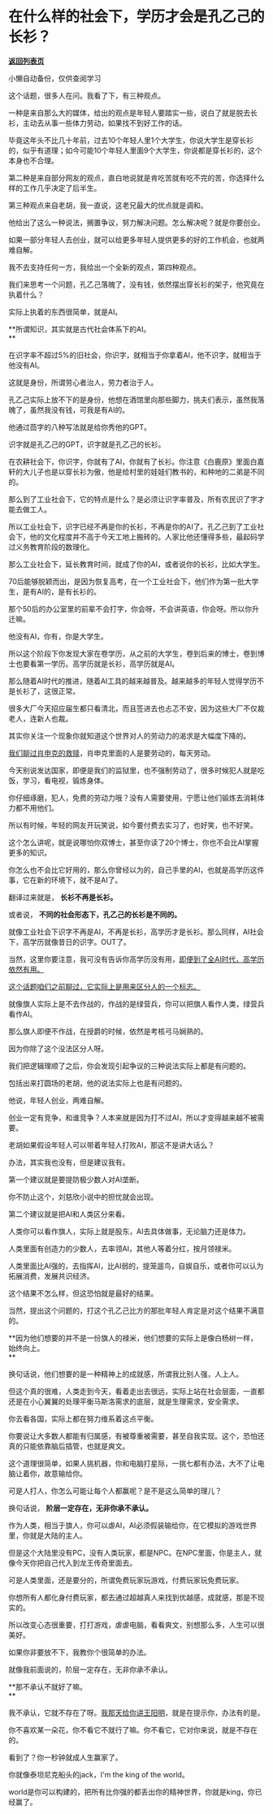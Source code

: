 # 在什么样的社会下，学历才会是孔乙己的长衫？

[**返回列表页**](/gzh/记忆承载)

小懒自动备份，仅供查阅学习

这个话题，很多人在问。我看了下，有三种观点。

一种是来自那么大的媒体，给出的观点是年轻人要踏实一些，说白了就是脱去长衫，主动去从事一些体力劳动，如果找不到好工作的话。

毕竟这年头不比几十年前，过去10个年轻人里1个大学生，你说大学生是穿长衫的，似乎有道理；如今可能10个年轻人里面9个大学生，你说都是穿长衫的，这个本身也不合理。

第二种是来自部分网友的观点，直白地说就是肯吃苦就有吃不完的苦，你选择什么样的工作几乎决定了后半生。  

第三种观点来自老胡，我一直说，这老兄最大的优点就是调和。

他给出了这么一种说法，搁置争议，努力解决问题。怎么解决呢？就是你要创业。  

如果一部分年轻人去创业，就可以给更多年轻人提供更多的好的工作机会，也就两难自解。

我不去支持任何一方，我给出一个全新的观点，第四种观点。  

我们来思考一个问题，孔乙己落魄了，没有钱，依然摆出穿长衫的架子，他究竟在执着什么？  

实际上执着的东西很简单，就是AI。

 **所谓知识，其实就是古代社会体系下的AI。  
**

在识字率不超过5%的旧社会，你识字，就相当于你拿着AI，他不识字，就相当于他没有AI。  

这就是身份，所谓劳心者治人，劳力者治于人。  

孔乙己实际上放不下的是身份，他想在酒馆里向那些脚力，挑夫们表示，虽然我落魄了，虽然我没有钱，可我是有AI的。  

他通过茴字的八种写法就是给你秀他的GPT。

识字就是孔乙己的GPT，识字就是孔乙己的长衫。  

在农耕社会下，你识字，你就有了AI，你就有了长衫。你注意《白鹿原》里面白嘉轩的大儿子也是以穿长衫为傲，他是给村里的娃娃们教书的，和种地的二弟是不同的。

那么到了工业社会下，它的特点是什么？是必须让识字率普及，所有农民识了字才能去做工人。  

所以工业社会下，识字已经不再是你的长衫，不再是你的AI了。孔乙己到了工业社会下，他的文化程度并不高于今天工地上搬砖的。人家比他还懂得多些，最起码学过义务教育阶段的数理化。

那么工业社会下，延长教育时间，就成了你的AI，或者说你的长衫，比如大学生。  

70后能够脱颖而出，是因为恢复高考，在一个工业社会下，他们作为第一批大学生，是有AI的，是有长衫的。  

那个50后的办公室里的前辈不会打字，你会呀，不会讲英语，你会呀。所以你升迁嘛。

他没有AI，你有，你是大学生。

所以这个阶段下你发现大家在卷学历，从之前的大学生，卷到后来的博士，卷到博士也要看第一学历。高学历就是长衫，高学历就是AI。

那么随着AI时代的推进，随着AI工具的越来越普及。越来越多的年轻人觉得学历不是长衫了，这很正常。  

很多大厂今天招应届生都只看清北，而且签进去也忐忑不安，因为这些大厂不仅裁老人，连新人也裁。  

其实你关注一个现象你就知道这个世界对人的劳动力的渴求是大幅度下降的。  

[我们聊过肖申克的救赎](http://mp.weixin.qq.com/s?__biz=MzU3NDc5Nzc0NQ==&mid=2247523202&idx=1&sn=d0ef6e3df95afd2f2ee89301de833ca5&chksm=fd2e395cca59b04a0b639ed9ea15f0f0e03c59d5ccd0c328c500b69d2dd75f8488f7a7458bba&scene=21#wechat_redirect)，肖申克里面的人是要劳动的，每天劳动。

今天别说发达国家，即便是我们的监狱里，也不强制劳动了，很多时候犯人就是吃饭，学习，看电视，锻炼身体。

你仔细琢磨，犯人，免费的劳动力哦？没有人需要使用，宁愿让他们锻炼去消耗体力都不用他们。  

所以有时候，年轻的网友开玩笑说，如今要付费去实习了，也好笑，也不好笑。  

这个怎么讲呢，就是说哪怕你双博士，甚至你读了20个博士，你也不会比AI掌握更多的知识。  

你怎么也不会比它好用的，那么你曾经以为的，自己手里的AI，也就是高学历这件事，它在新的环境下，就不是AI了。  

翻译过来就是， **长衫不再是长衫。**  

或者说， **不同的社会形态下，孔乙己的长衫是不同的。**

就像工业社会下识字不再是AI，不再是长衫，高学历才是长衫。那么同样，AI社会下，高学历就像昔日的识字。OUT了。

当然，这里你要注意，我可没有告诉你高学历没有用，[即便到了全AI时代，高学历依然有用。](http://mp.weixin.qq.com/s?__biz=MzU3NDc5Nzc0NQ==&mid=2247523237&idx=1&sn=1b222550d578f49c88bf1c1b2144f804&chksm=fd2e397bca59b06da1381bc514930aff8e13d8c24e401780f4545895862d3860b6612de87816&scene=21#wechat_redirect)  

[这个话题咱们之前聊过，它实际上是用来区分人的一个标志。](http://mp.weixin.qq.com/s?__biz=Mzg4MTg2MzU3Mg==&mid=2247483867&idx=1&sn=52db7208d5cd9c028b63e36b52c62f95&chksm=cf5e3f20f829b63602493492c732aa24c4f8c4f9c202cbb84ddcaa7f02876a0e996925ab835d&scene=21#wechat_redirect)

就像旗人实际上是不去作战的，作战的是绿营兵，你可以把旗人看作人类，绿营兵看作AI。  

那么旗人即便不作战，在授爵的时候，依然是考核弓马娴熟的。  

因为你除了这个没法区分人呀。  

我们把逻辑理顺了之后，你会发现引起争议的三种说法实际上都是有问题的。  

包括出来打圆场的老胡，他的说法实际上也是有问题的。  

他说，年轻人创业，两难自解。

创业一定有竞争，和谁竞争？人本来就是因为打不过AI，所以才变得越来越不被需要。  

老胡如果假设年轻人可以带着年轻人打败AI，那这不是讲大话么？

办法，其实我也没有，但是建议我有。  

第一个建议就是要提防极少数人对AI垄断。

你不防止这个，刘慈欣小说中的担忧就会出现。  

第二个建议就是把AI和人类区分来看。

人类你可以看作旗人，实际上就是股东，AI去具体做事，无论脑力还是体力。

人类里面有创造力的少数人，去率领AI，其他人等着分红，按月领禄米。

人类里面比AI强的，去指挥AI，比AI弱的，提笼遛鸟，自娱自乐，或者你可以认为拓展消费，发展共识经济。  

这个结果不怎么样，但这恐怕就是最好的结果。  

当然，提出这个问题的，打这个孔乙己比方的那批年轻人肯定是对这个结果不满意的。  

 **因为他们想要的并不是一份旗人的禄米，他们想要的实际上是像白杨树一样，始终向上。  
**

换句话说，他们想要的是一种精神上的成就感，所谓我比别人强，人上人。  

但这个真的很难，人类走到今天，看着走出去很远，实际上站在社会层面，一直都还是在小心翼翼的处理平衡马斯洛需求的底层，就是生理需求，安全需求。

你去看各国，实际上都在努力维系着这点平衡。

你要说让大多数人都能有归属感，有被尊重被需要，甚至自我实现。这个，恐怕还真的只能依靠脑后插管，也就是爽文。

这个道理很简单，如果人挑机器，你和电脑打星际，一挑七都有办法，大不了让电脑让着你，故意输给你。  

可是人打人，你怎么可能让每个人都赢呢？是不是这么简单的理儿？  

换句话说， **阶层一定存在，无非你承不承认。**  

作为人类，相当于旗人，你可以虐AI，AI必须假装输给你，在它模拟的游戏世界里，你就是大陆的主人。  

但是这个大陆里没有PC，没有人类玩家，都是NPC。在NPC里面，你是主人，就像今天你把自己代入到龙王传奇里面去。

可是人类里面，还是要分的，所谓免费玩家玩游戏，付费玩家玩免费玩家。  

你想所有人都化身付费玩家，都去通过超越真人来找到优越感，成就感，那是不现实的。  

所以改变心态很重要，打打游戏，虐虐电脑，看看爽文，别想那么多，人生可以很美好。

如果你非要放不下，我教你个很简单的办法。

就像我前面说的，阶层一定存在，无非你承不承认。  

 **那不承认不就好了嘛。  
**

我不承认，它就不存在了呀。[我那天给你讲王阳明](http://mp.weixin.qq.com/s?__biz=MzU0MjYwNDU2Mw==&mid=2247510150&idx=1&sn=34561cb2fe9c8b31b10aa5449306109a&chksm=fb1ac4facc6d4dec40d8b01cccd2ef322b0599148cc280b75d67e8d298d48af2efe80e822599&scene=21#wechat_redirect)，就是在提示你，办法有的是。  

你不喜欢某一朵花，你不看它不就行了嘛。你不看它，它对你来说，就是不存在的。

看到了？你一秒钟就成人生赢家了。  

你就像泰坦尼克船头的jack，I'm the king of the world。

world是你可以构建的，把所有比你强的都丢出你的精神世界，你就是king，你已经赢了。

